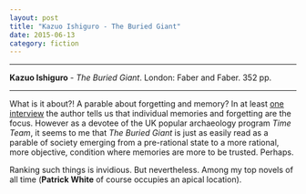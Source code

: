 ```yaml
---
layout: post
title: "Kazuo Ishiguro - The Buried Giant"
date: 2015-06-13
category: fiction
---
```


***
<b>Kazuo Ishiguro</b> - _The Buried Giant_. London: Faber and Faber.  352 pp. 

***

What is it about?!  A parable about forgetting and memory?  In at least <a href="https://www.youtube.com/watch?v=j_MpnJ4belI">one interview</a> the author tells us that individual memories and forgetting are the focus. However as a devotee of the UK popular archaeology program _Time Team_, it seems to me that _The Buried Giant_ is just as easily read as a parable of society emerging from a pre-rational state to a more rational, more objective, condition where memories are more to be trusted.  Perhaps.

Ranking such things is invidious.  But nevertheless.  Among my top novels of all time  (<b>Patrick White</b> of course occupies an apical location).




